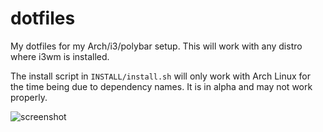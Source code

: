 # dotfiles
My dotfiles for my Arch/i3/polybar setup. This will work with any distro where i3wm is installed.

The install script in `INSTALL/install.sh` will only work with Arch Linux for the time being due to dependency names. It is in alpha and may not work properly.

![screenshot](https://i.imgur.com/pZRd7tL.png)
